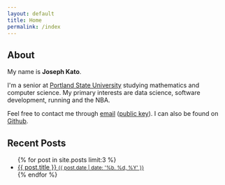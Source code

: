 ```yaml
---
layout: default
title: Home
permalink: /index
---
```


## About

My name is **Joseph Kato**.

I'm a senior at <a href="https://www.pdx.edu">Portland State University</a> studying mathematics and computer science. My primary interests are data science, software development, running and the NBA.

Feel free to contact me through <a href="mailto:joseph@jdkato.io">email</a> ([public key](https://keybase.io/jdkato/key.asc)). I can also be found on <a href="https://github.com/jdkato">Github</a>.

## Recent Posts

<ul>
{% for post in site.posts limit:3 %}
<li>
<a href="{{ post.url }}">{{ post.title }} 
  <small>
    <i class="fa fa-calendar"></i>
    {{ post.date | date: '%b. %d, %Y' }}
  </small>
</a>
</li>
{% endfor %}
</ul>

